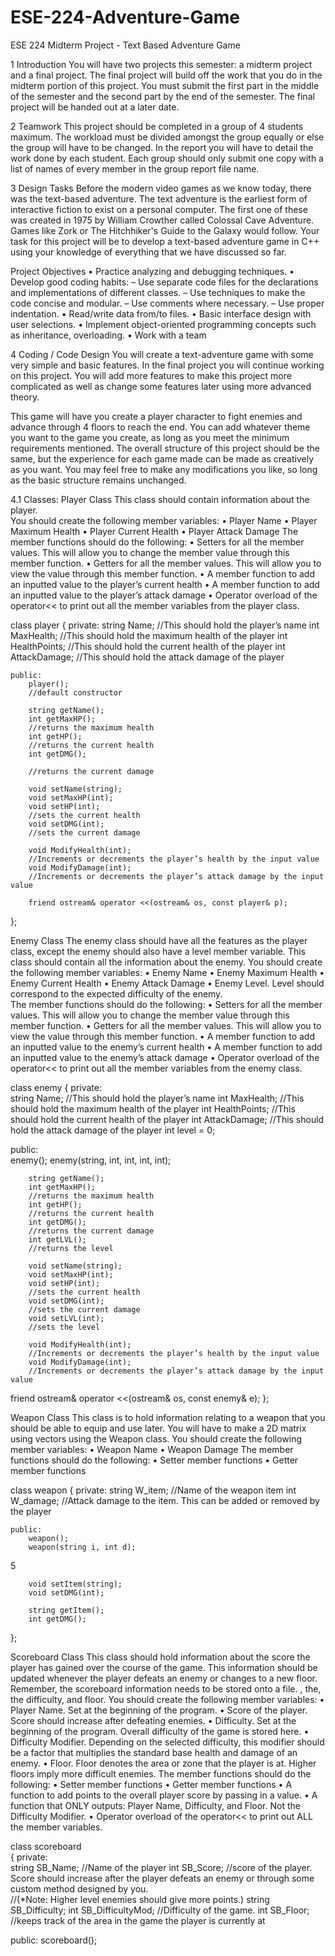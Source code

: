 # ESE-224-Adventure-Game
ESE 224 Midterm Project - Text Based Adventure Game

1 Introduction 
You will have two projects this semester: a midterm project and a final project. The final 
project will build off the work that you do in the midterm portion of this project. You must submit 
the first part in the middle of the semester and the second part by the end of the semester. The 
final project will be handed out at a later date.  
 
2 Teamwork 
This project should be completed in a group of 4 students maximum. The workload must 
be divided amongst the group equally or else the group will have to be changed. In the report 
you will have to detail the work done by each student. 
Each group should only submit one copy with a list of names of every member in the 
group report file name. 
 
3 Design Tasks 
 Before the modern video games as we know today, there was the text-based adventure. 
The text adventure is the earliest form of interactive fiction to exist on a personal computer. The 
first one of these was created in 1975 by William Crowther called Colossal Cave Adventure. 
Games like Zork or The Hitchhiker's Guide to the Galaxy would follow. Your task for this project 
will be to develop a text-based adventure game in C++ using your knowledge of everything that 
we have discussed so far.  
 
Project Objectives 
• Practice analyzing and debugging techniques. 
• Develop good coding habits: 
– Use separate code files for the declarations and implementations of different classes. 
– Use techniques to make the code concise and modular. 
– Use comments where necessary. 
– Use proper indentation. 
• Read/write data from/to files. 
• Basic interface design with user selections. 
• Implement object-oriented programming concepts such as inheritance, overloading. 
• Work with a team 
 
4 Coding / Code Design 
You will create a text-adventure game with some very simple and basic features. In the 
final project you will continue working on this project. You will add more features to make this 
project more complicated as well as change some features later using more advanced theory.  
 
 This game will have you create a player character to fight enemies and advance through 
4 floors to reach the end. You can add whatever theme you want to the game you create, as 
long as you meet the minimum requirements mentioned. The overall structure of this project 
should be the same, but the experience for each game made can be made as creatively as you 
want. You may feel free to make any modifications you like, so long as the basic structure 
remains unchanged. 
 
4.1 Classes: 
Player Class 
This class should contain information about the player.  
You should create the following member variables: 
  • Player Name 
  • Player Maximum Health 
  • Player Current Health 
  • Player Attack Damage 
    The member functions should do the following: 
  • Setters for all the member values. This will allow you to change the member 
    value through this member function. 
  • Getters for all the member values. This will allow you to view the value through 
    this member function. 
  • A member function to add an inputted value to the player’s current health 
  • A member function to add an inputted value to the player’s attack damage 
  • Operator overload of the operator<< to print out all the member variables from 
    the player class.  
 
class player 
{ 
    private: 
      string Name; 
        //This should hold the player’s name 
        int MaxHealth; 
        //This should hold the maximum health of the player 
        int HealthPoints; 
        //This should hold the current health of the player 
        int AttackDamage; 
        //This should hold the attack damage of the player 
 
 
 
    public: 
        player(); 
        //default constructor 
 
        string getName(); 
        int getMaxHP(); 
        //returns the maximum health 
        int getHP(); 
        //returns the current health 
        int getDMG(); 
        
        //returns the current damage 
 
        void setName(string); 
        void setMaxHP(int); 
        void setHP(int); 
        //sets the current health 
        void setDMG(int); 
        //sets the current damage 
 
        void ModifyHealth(int); 
        //Increments or decrements the player’s health by the input value 
        void ModifyDamage(int); 
        //Increments or decrements the player’s attack damage by the input value 
 
        friend ostream& operator <<(ostream& os, const player& p); 
}; 
 
Enemy Class 
The enemy class should have all the features as the player class, except the enemy 
should also have a level member variable. This class should contain all the information about 
the enemy. 
You should create the following member variables: 
  • Enemy Name 
  • Enemy Maximum Health 
  • Enemy Current Health 
  • Enemy Attack Damage 
  • Enemy Level. Level should correspond to the expected difficulty of the enemy.  
The member functions should do the following: 
  • Setters for all the member values. This will allow you to change the member 
    value through this member function. 
  • Getters for all the member values. This will allow you to view the value through 
    this member function. 
  • A member function to add an inputted value to the enemy’s current health 
  • A member function to add an inputted value to the enemy’s attack damage 
  • Operator overload of the operator<< to print out all the member variables from 
  the enemy class.  
 
 
class enemy 
{ 
 private:  
        string Name; 
        //This should hold the player’s name 
        int MaxHealth; 
        //This should hold the maximum health of the player 
        int HealthPoints; 
        //This should hold the current health of the player 
        int AttackDamage; 
        //This should hold the attack damage of the player
        int level = 0; 
 
 public:  
  enemy(); 
        enemy(string, int, int, int, int); 
     
        string getName(); 
        int getMaxHP(); 
        //returns the maximum health 
        int getHP(); 
        //returns the current health 
        int getDMG(); 
        //returns the current damage 
        int getLVL(); 
        //returns the level 
 
        void setName(string); 
        void setMaxHP(int); 
        void setHP(int); 
        //sets the current health 
        void setDMG(int); 
        //sets the current damage 
        void setLVL(int); 
        //sets the level 
 
        void ModifyHealth(int); 
        //Increments or decrements the player’s health by the input value 
        void ModifyDamage(int); 
        //Increments or decrements the player’s attack damage by the input value 
 
 friend ostream& operator <<(ostream& os, const enemy& e); 
}; 
 
Weapon Class 
This class is to hold information relating to a weapon that you should be able to equip 
and use later. You will have to make a 2D matrix using vectors using the Weapon class. 
You should create the following member variables: 
  • Weapon Name 
  • Weapon Damage 
The member functions should do the following: 
  • Setter member functions 
  • Getter member functions 
 
class weapon 
{ 
    private: 
        string W_item; 
        //Name of the weapon item 
        int W_damage; 
        //Attack damage to the item. This can be added or removed by the player 
 
    public:  
        weapon(); 
        weapon(string i, int d); 
 
5 
 
        void setItem(string); 
        void setDMG(int); 
 
        string getItem(); 
        int getDMG(); 
 
         
}; 
 
Scoreboard Class 
This class should hold information about the score the player has gained over the course 
of the game. This information should be updated whenever the player defeats an enemy or 
changes to a new floor. Remember, the scoreboard information needs to be stored onto a file. 
, the, the difficulty, and floor. 
You should create the following member variables: 
  • Player Name. Set at the beginning of the program. 
  • Score of the player. Score should increase after defeating enemies. 
  • Difficulty. Set at the beginning of the program. Overall difficulty of the game is 
    stored here. 
  • Difficulty Modifier. Depending on the selected difficulty, this modifier should be a 
    factor that multiplies the standard base health and damage of an enemy. 
  • Floor. Floor denotes the area or zone that the player is at. Higher floors imply 
    more difficult enemies. 
The member functions should do the following: 
  • Setter member functions 
  • Getter member functions 
  • A function to add points to the overall player score by passing in a value. 
  • A function that ONLY outputs: Player Name, Difficulty, and Floor. Not the 
    Difficulty Modifier. 
  • Operator overload of the operator<< to print out ALL the member variables.  
 
class scoreboard  
{ 
 private:  
  string SB_Name; 
  //Name of the player 
  int SB_Score; 
  //score of the player. Score should increase after the player defeats an 
enemy or through some custom method designed by you.  
  //(*Note: Higher level enemies should give more points.) 
  string SB_Difficulty; 
  int SB_DifficultyMod; 
  //Difficulty of the game. 
  int SB_Floor; 
  //keeps track of the area in the game the player is currently at 
 
 
 public: 
  scoreboard(); 
